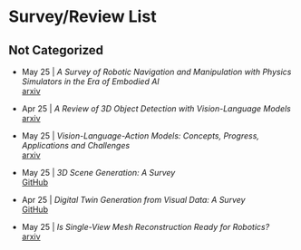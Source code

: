 # Survey/Review List

## Not Categorized

- May 25 | *A Survey of Robotic Navigation and Manipulation with Physics Simulators in the Era of Embodied AI*  
  [arxiv](https://arxiv.org/abs/2505.01458)

- Apr 25 | *A Review of 3D Object Detection with Vision-Language Models*  
  [arxiv](https://arxiv.org/pdf/2504.18738)

- May 25 | *Vision-Language-Action Models: Concepts, Progress, Applications and Challenges*  
  [arxiv](https://arxiv.org/pdf/2505.04769)

- May 25 | *3D Scene Generation: A Survey*  
  [GitHub](https://github.com/hzxie/Awesome-3D-Scene-Generation)

- Apr 25 | *Digital Twin Generation from Visual Data: A Survey*  
  [GitHub](https://github.com/ndrwmlnk/awesome-digital-twins)

- May 25 | *Is Single-View Mesh Reconstruction Ready for Robotics?*  
  [arxiv](https://arxiv.org/pdf/2505.17966)

